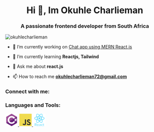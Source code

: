 <h1 align="center">Hi 👋, Im Okuhle Charlieman</h1>
<h3 align="center">A passionate frontend developer from South Africa</h3>

<p align="left"> <img src="https://komarev.com/ghpvc/?username=okuhlecharlieman&label=Profile%20views&color=0e75b6&style=flat" alt="okuhlecharlieman" /> </p>

- 🔭 I’m currently working on [Chat app using MERN React.js](https://github.com/okuhlecharlieman/MERN-tailwind-real-time-chat-app)

- 🌱 I’m currently learning **Reactjs, Tailwind**

- 💬 Ask me about **react.js**

- 📫 How to reach me **okuhlecharlieman72@gmail.com**

<h3 align="left">Connect with me:</h3>
<p align="left">
</p>

<h3 align="left">Languages and Tools:</h3>
<p align="left"> <a href="https://www.w3schools.com/cs/" target="_blank" rel="noreferrer"> <img src="https://raw.githubusercontent.com/devicons/devicon/master/icons/csharp/csharp-original.svg" alt="csharp" width="40" height="40"/> </a> <a href="https://developer.mozilla.org/en-US/docs/Web/JavaScript" target="_blank" rel="noreferrer"> <img src="https://raw.githubusercontent.com/devicons/devicon/master/icons/javascript/javascript-original.svg" alt="javascript" width="40" height="40"/> </a> <a href="https://reactjs.org/" target="_blank" rel="noreferrer"> <img src="https://raw.githubusercontent.com/devicons/devicon/master/icons/react/react-original-wordmark.svg" alt="react" width="40" height="40"/> </a> </p>
